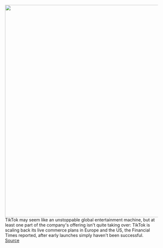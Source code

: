 <img src='https://cdn.vox-cdn.com/thumbor/pw1iNVbVTbyDbN7DsC3i0SEnyt4=/0x0:1377x970/1200x800/filters:focal(579x375:799x595)/cdn.vox-cdn.com/uploads/chorus_image/image/71048512/TikTok_shopping.0.jpg' width='700px' /><br/>
TikTok may seem like an unstoppable global entertainment machine, but at least one part of  the company's offering isn't quite taking over: TikTok is scaling back its live commerce plans in Europe and the US, the Financial Times reported, after early launches simply haven't been successful.
<a href='https://www.theverge.com/2022/7/5/23195587/tiktok-live-shopping-expansion-europe-us'> Source <a/>